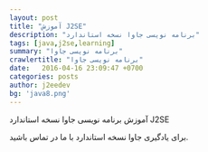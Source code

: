 ```yaml
---
layout: post
title: "آموزش J2SE"
description: "برنامه نویسی جاوا نسخه استاندارد" 
tags: [java,j2se,learning]
summary: "برنامه نویسی جاوا"
crawlertitle: "برنامه نویسی جاوا"
date:   2016-04-16 23:09:47 +0700
categories: posts
author: j2eedev
bg: 'java8.png'
---
```

آموزش برنامه نویسی جاوا نسخه استاندارد
J2SE

برای یادگیری جاوا نسخه استاندارد با ما در تماس باشید.
